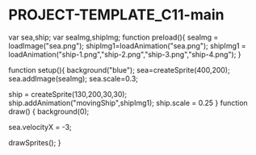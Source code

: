 # PROJECT-TEMPLATE_C11-main
var sea,ship;
var seaImg,shipImg;
function preload(){
seaImg = loadImage("sea.png");
shipImg1=loadAnimation("sea.png");
shipImg1 = loadAnimation("ship-1.png","ship-2.png","ship-3.png","ship-4.png");
}




function setup(){
background("blue");
sea=createSprite(400,200);
sea.addImage(seaImg);
sea.scale=0.3;

ship = createSprite(130,200,30,30);
ship.addAnimation("movingShip",shipImg1);
ship.scale = 0.25
}
function draw() {
background(0);

sea.velocityX = -3;



drawSprites();
}
